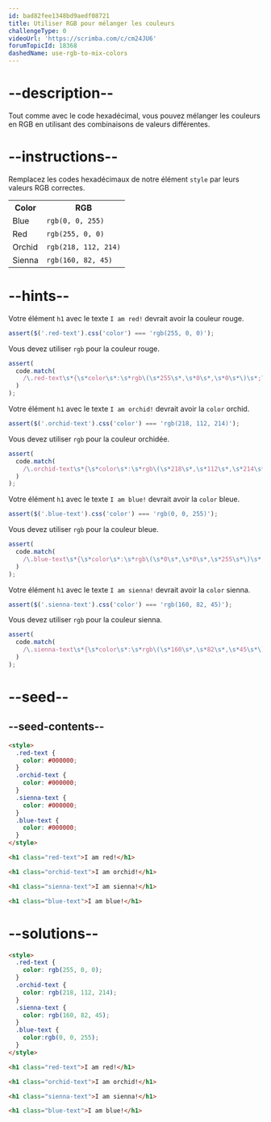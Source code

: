 ```yaml
---
id: bad82fee1348bd9aedf08721
title: Utiliser RGB pour mélanger les couleurs
challengeType: 0
videoUrl: 'https://scrimba.com/c/cm24JU6'
forumTopicId: 18368
dashedName: use-rgb-to-mix-colors
---
```


# --description--

Tout comme avec le code hexadécimal, vous pouvez mélanger les couleurs en RGB en utilisant des combinaisons de valeurs différentes.

# --instructions--

Remplacez les codes hexadécimaux de notre élément `style` par leurs valeurs RGB correctes.

<table class='table table-striped'><tbody><tr><th>Color</th><th>RGB</th></tr><tr><td>Blue</td><td><code>rgb(0, 0, 255)</code></td></tr><tr><td>Red</td><td><code>rgb(255, 0, 0)</code></td></tr><tr><td>Orchid</td><td><code>rgb(218, 112, 214)</code></td></tr><tr><td>Sienna</td><td><code>rgb(160, 82, 45)</code></td></tr></tbody></table>

# --hints--

Votre élément `h1` avec le texte `I am red!` devrait avoir la couleur rouge.

```js
assert($('.red-text').css('color') === 'rgb(255, 0, 0)');
```

Vous devez utiliser `rgb` pour la couleur rouge.

```js
assert(
  code.match(
    /\.red-text\s*{\s*color\s*:\s*rgb\(\s*255\s*,\s*0\s*,\s*0\s*\)\s*;?\s*}/gi
  )
);
```

Votre élément `h1` avec le texte `I am orchid!` devrait avoir la `color` orchid.

```js
assert($('.orchid-text').css('color') === 'rgb(218, 112, 214)');
```

Vous devez utiliser `rgb` pour la couleur orchidée.

```js
assert(
  code.match(
    /\.orchid-text\s*{\s*color\s*:\s*rgb\(\s*218\s*,\s*112\s*,\s*214\s*\)\s*;?\s*}/gi
  )
);
```

Votre élément `h1` avec le texte `I am blue!` devrait avoir la `color` bleue.

```js
assert($('.blue-text').css('color') === 'rgb(0, 0, 255)');
```

Vous devez utiliser `rgb` pour la couleur bleue.

```js
assert(
  code.match(
    /\.blue-text\s*{\s*color\s*:\s*rgb\(\s*0\s*,\s*0\s*,\s*255\s*\)\s*;?\s*}/gi
  )
);
```

Votre élément `h1` avec le texte `I am sienna!` devrait avoir la `color` sienna.

```js
assert($('.sienna-text').css('color') === 'rgb(160, 82, 45)');
```

Vous devez utiliser `rgb` pour la couleur sienna.

```js
assert(
  code.match(
    /\.sienna-text\s*{\s*color\s*:\s*rgb\(\s*160\s*,\s*82\s*,\s*45\s*\)\s*;?\s*}/gi
  )
);
```

# --seed--

## --seed-contents--

```html
<style>
  .red-text {
    color: #000000;
  }
  .orchid-text {
    color: #000000;
  }
  .sienna-text {
    color: #000000;
  }
  .blue-text {
    color: #000000;
  }
</style>

<h1 class="red-text">I am red!</h1>

<h1 class="orchid-text">I am orchid!</h1>

<h1 class="sienna-text">I am sienna!</h1>

<h1 class="blue-text">I am blue!</h1>
```

# --solutions--

```html
<style>
  .red-text {
    color: rgb(255, 0, 0);
  }
  .orchid-text {
    color: rgb(218, 112, 214);
  }
  .sienna-text {
    color: rgb(160, 82, 45);
  }
  .blue-text {
    color:rgb(0, 0, 255);
  }
</style>

<h1 class="red-text">I am red!</h1>

<h1 class="orchid-text">I am orchid!</h1>

<h1 class="sienna-text">I am sienna!</h1>

<h1 class="blue-text">I am blue!</h1>
```
